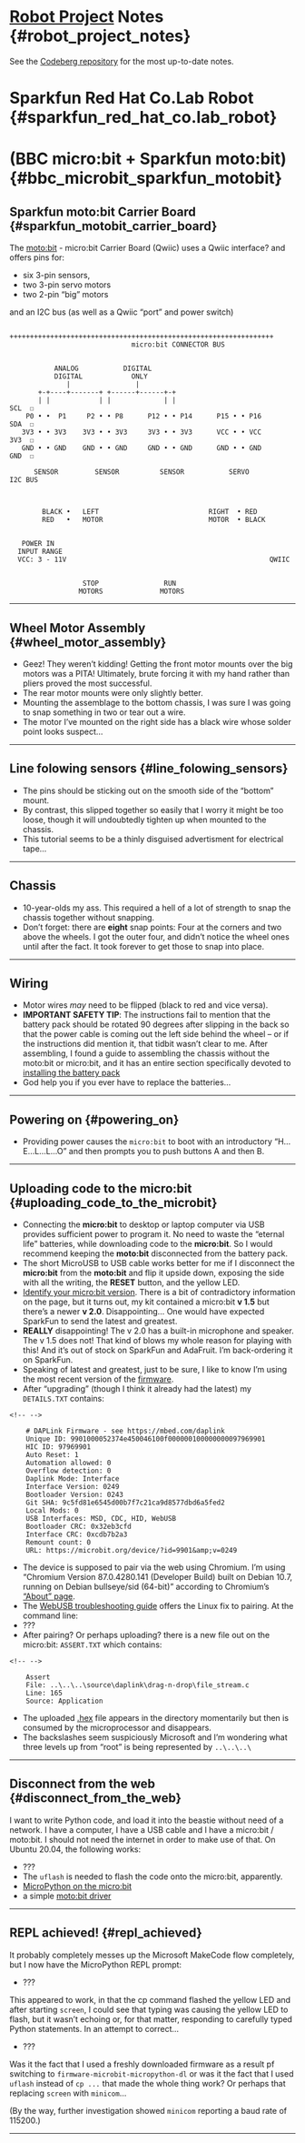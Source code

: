 # [Robot Project](Robot_Project) Notes {#robot_project_notes}

See the [Codeberg
repository](https://codeberg.org/ubuntourist/RedHat_Co.Lab_Robot) for
the most up-to-date notes.

# Sparkfun Red Hat Co.Lab Robot {#sparkfun_red_hat_co.lab_robot}

# (BBC micro:bit + Sparkfun moto:bit) {#bbc_microbit_sparkfun_motobit}

## Sparkfun moto:bit Carrier Board {#sparkfun_motobit_carrier_board}

The [moto:bit](https://www.sparkfun.com/products/15713) - micro:bit
Carrier Board (Qwiic) uses a Qwiic interface? and offers pins for:

-   six 3-pin sensors,
-   two 3-pin servo motors
-   two 2-pin “big” motors

and an I2C bus (as well as a Qwiic “port” and power switch)

           +++++++++++++++++++++++++++++++++++++++++++++++++++++++++++++++++
                                  micro:bit CONNECTOR BUS


               ANALOG           DIGITAL
               DIGITAL            ONLY
                  |                |
           +-+----+-------+ +------+------+-+
           | |            | |             | |                           SCL  ☐
        P0 • •  P1     P2 • • P8      P12 • • P14      P15 • • P16      SDA  ☐
       3V3 • • 3V3    3V3 • • 3V3     3V3 • • 3V3      VCC • • VCC      3V3  ☐
       GND • • GND    GND • • GND     GND • • GND      GND • • GND      GND  ☐

          SENSOR         SENSOR          SENSOR           SERVO         I2C BUS



            BLACK •   LEFT                           RIGHT  • RED
            RED   •   MOTOR                          MOTOR  • BLACK


       POWER IN
      INPUT RANGE
      VCC: 3 - 11V                                                  QWIIC


                      STOP                RUN
                     MOTORS              MOTORS

------------------------------------------------------------------------

## Wheel Motor Assembly {#wheel_motor_assembly}

-   Geez! They weren’t kidding! Getting the front motor mounts over the
    big motors was a PITA! Ultimately, brute forcing it with my hand
    rather than pliers proved the most successful.
-   The rear motor mounts were only slightly better.
-   Mounting the assemblage to the bottom chassis, I was sure I was
    going to snap something in two or tear out a wire.
-   The motor I’ve mounted on the right side has a black wire whose
    solder point looks suspect…

------------------------------------------------------------------------

## Line folowing sensors {#line_folowing_sensors}

-   The pins should be sticking out on the smooth side of the “bottom”
    mount.
-   By contrast, this slipped together so easily that I worry it might
    be too loose, though it will undoubtedly tighten up when mounted to
    the chassis.
-   This tutorial seems to be a thinly disguised advertisment for
    electrical tape…

------------------------------------------------------------------------

## Chassis

-   10-year-olds my ass. This required a hell of a lot of strength to
    snap the chassis together without snapping.
-   Don’t forget: there are **eight** snap points: Four at the corners
    and two above the wheels. I got the outer four, and didn’t notice
    the wheel ones until after the fact. It took forever to get those to
    snap into place.

------------------------------------------------------------------------

## Wiring

-   Motor wires *may* need to be flipped (black to red and vice versa).
-   **IMPORTANT SAFETY TIP**: The instructions fail to mention that the
    battery pack should be rotated 90 degrees after slipping in the back
    so that the power cable is coming out the left side behind the wheel
    – or if the instructions did mention it, that tidbit wasn’t clear to
    me. After assembling, I found a guide to assembling the chassis
    without the moto:bit or micro:bit, and it has an entire section
    specifically devoted to [installing the battery
    pack](https://learn.sparkfun.com/tutorials/assembly-guide-for-redbot-with-shadow-chassis/9-batteries)
-   God help you if you ever have to replace the batteries…

------------------------------------------------------------------------

## Powering on {#powering_on}

-   Providing power causes the `micro:bit` to boot with an introductory
    “H…E…L…L…O” and then prompts you to push buttons A and then B.

------------------------------------------------------------------------

## Uploading code to the micro:bit {#uploading_code_to_the_microbit}

-   Connecting the **micro:bit** to desktop or laptop computer via USB
    provides sufficient power to program it. No need to waste the
    “eternal life” batteries, while downloading code to the
    **micro:bit**. So I would recommend keeping the **moto:bit**
    disconnected from the battery pack.
-   The short MicroUSB to USB cable works better for me if I disconnect
    the **micro:bit** from the **moto:bit** and flip it upside down,
    exposing the side with all the writing, the **RESET** button, and
    the yellow LED.
-   [Identify your micro:bit
    version](https://support.microbit.org/support/solutions/articles/19000119162-how-to-identify-the-version-number-of-your-micro-bit-).
    There is a bit of contradictory information on the page, but it
    turns out, my kit contained a micro:bit **v 1.5** but there’s a
    newer **v 2.0**. Disappointing… One would have expected SparkFun to
    send the latest and greatest.
-   **REALLY** disappointing! The v 2.0 has a built-in microphone and
    speaker. The v 1.5 does not! That kind of blows my whole reason for
    playing with this! And it’s out of stock on SparkFun and AdaFruit.
    I’m back-ordering it on SparkFun.
-   Speaking of latest and greatest, just to be sure, I like to know I’m
    using the most recent version of the
    [firmware](https://microbit.org/get-started/user-guide/firmware/).
-   After “upgrading” (though I think it already had the latest) my
    `DETAILS.TXT` contains:

```{=html}
<!-- -->
```
        # DAPLink Firmware - see https://mbed.com/daplink
        Unique ID: 9901000052374e450046100f000000100000000097969901
        HIC ID: 97969901
        Auto Reset: 1
        Automation allowed: 0
        Overflow detection: 0
        Daplink Mode: Interface
        Interface Version: 0249
        Bootloader Version: 0243
        Git SHA: 9c5fd81e6545d00b7f7c21ca9d8577dbd6a5fed2
        Local Mods: 0
        USB Interfaces: MSD, CDC, HID, WebUSB
        Bootloader CRC: 0x32eb3cfd
        Interface CRC: 0xcdb7b2a3
        Remount count: 0
        URL: https://microbit.org/device/?id=9901&amp;v=0249

-   The device is supposed to pair via the web using Chromium. I’m using
    “Chromium Version 87.0.4280.141 (Developer Build) built on Debian
    10.7, running on Debian bullseye/sid (64-bit)” according to
    Chromium’s [“About” page](chrome://settings/help).
-   The [WebUSB troubleshooting
    guide](https://support.microbit.org/support/solutions/articles/19000105428-webusb-troubleshooting)
    offers the Linux fix to pairing. At the command line:
-   ???
-   After pairing? Or perhaps uploading? there is a new file out on the
    micro:bit: `ASSERT.TXT` which contains:

```{=html}
<!-- -->
```
        Assert
        File: ..\..\..\source\daplink\drag-n-drop\file_stream.c
        Line: 165
        Source: Application

-   The uploaded [.hex](https://en.wikipedia.org/wiki/Intel_HEX) file
    appears in the directory momentarily but then is consumed by the
    microprocessor and disappears.
-   The backslashes seem suspiciously Microsoft and I’m wondering what
    three levels up from “root” is being represented by `..\..\..\`

------------------------------------------------------------------------

## Disconnect from the web {#disconnect_from_the_web}

I want to write Python code, and load it into the beastie without need
of a network. I have a computer, I have a USB cable and I have a
micro:bit / moto:bit. I should not need the internet in order to make
use of that. On Ubuntu 20.04, the following works:

-   ???
-   The `uflash` is needed to flash the code onto the micro:bit,
    apparently.
-   [MicroPython on the
    micro:bit](https://tech.microbit.org/software/micropython/)
-   a simple [moto:bit
    driver](https://github.com/hsshss/motobit-micropython)

------------------------------------------------------------------------

## REPL achieved! {#repl_achieved}

It probably completely messes up the Microsoft MakeCode flow completely,
but I now have the MicroPython REPL prompt:

-   ???

This appeared to work, in that the cp command flashed the yellow LED and
after starting `screen`, I could see that typing was causing the yellow
LED to flash, but it wasn’t echoing or, for that matter, responding to
carefully typed Python statements. In an attempt to correct…

-   ???

Was it the fact that I used a freshly downloaded firmware as a result pf
switching to `firmware-microbit-micropython-dl` or was it the fact that
I used `uflash` instead of `cp ...` that made the whole thing work? Or
perhaps that replacing `screen` with `minicom`…

(By the way, further investigation showed `minicom` reporting a baud
rate of 115200.)

------------------------------------------------------------------------
